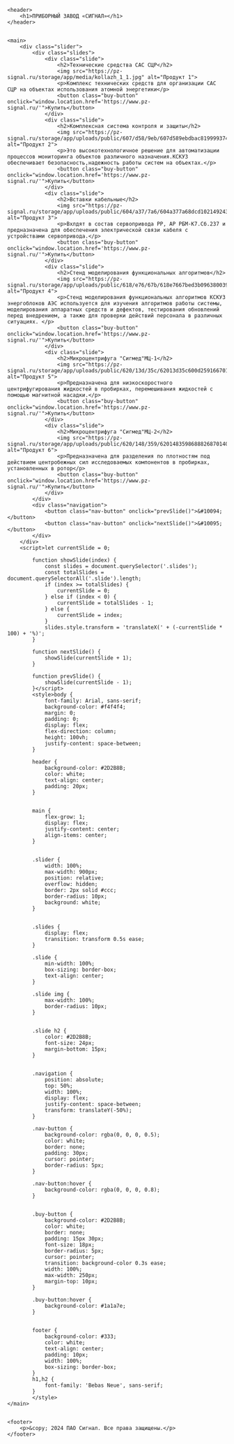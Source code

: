 <!DOCTYPE html>
<html lang="ru">
<head>
    <meta charset="UTF-8">
    <meta name="viewport" content="width=device-width, initial-scale=1.0">
    <title>Мой Сайт</title>
</head>
<body>
    
  
    <header>
        <h1>ПРИБОРНЫЙ ЗАВОД «СИГНАЛ»</h1>
    </header>
    

    <main>
        <div class="slider">
            <div class="slides">
                <div class="slide">
                    <h2>Технические средства САС СЦР</h2>
                    <img src="https://pz-signal.ru/storage/app/media/kollazh_1_1.jpg" alt="Продукт 1">
                    <p>Комплекс технических средств для организации САС СЦР на объектах использования атомной энергетики</p>
                    <button class="buy-button" onclick="window.location.href='https://www.pz-signal.ru/'">Купить</button>
                </div>
                <div class="slide">
                    <h2>Комплексная система контроля и защиты</h2>
                    <img src="https://pz-signal.ru/storage/app/uploads/public/607/d58/9eb/607d589ebdbac819999374.jpeg" alt="Продукт 2">
                    <p>Это высокотехнологичное решение для автоматизации процессов мониторинга объектов различного назначения.КСКУЗ обеспечивает безопасность,надежность работы систем на объектах.</p>
                    <button class="buy-button" onclick="window.location.href='https://www.pz-signal.ru/'">Купить</button>
                </div>
                <div class="slide">
                    <h2>Вставки кабельные</h2>
                    <img src="https://pz-signal.ru/storage/app/uploads/public/604/a37/7a6/604a377a68dcd102149243.jpg" alt="Продукт 3">
                    <p>Вхлдят в состав сервопривода РР, АР РБМ-К7.Сб.237 и предназначена для обеспечения электрической связи кабеля с устройствами сервопривода.</p>
                    <button class="buy-button" onclick="window.location.href='https://www.pz-signal.ru/'">Купить</button>
                </div>
                <div class="slide">
                    <h2>Стенд моделирования функциональных алгоритмов</h2>
                    <img src="https://pz-signal.ru/storage/app/uploads/public/618/e76/67b/618e7667bed3b096380039.jpg" alt="Продукт 4">
                    <p>Стенд моделирования функциональных алгоритмов КСКУЗ энергоблоков АЭС используется для изучения алгоритмов работы системы, моделирования аппаратных средств и дефектов, тестирования обновлений перед внедрением, а также для проверки действий персонала в различных ситуациях. </p>
                    <button class="buy-button" onclick="window.location.href='https://www.pz-signal.ru/'">Купить</button>
                </div>
                <div class="slide">
                    <h2>Микроцентрифуга "Сигмед"МЦ-1</h2>
                    <img src="https://pz-signal.ru/storage/app/uploads/public/620/13d/35c/62013d35c600d259166701.png" alt="Продукт 5">
                    <p>Предназначена для низкоскоростного центрифугирования жидкостей в пробирках, перемешивания жидкостей с помощью магнитной насадки.</p>
                    <button class="buy-button" onclick="window.location.href='https://www.pz-signal.ru/'">Купить</button>
                </div>
                <div class="slide">
                    <h2>Микроцентрифуга "Сигмед"МЦ-2</h2>
                    <img src="https://pz-signal.ru/storage/app/uploads/public/620/148/359/6201483598688826870140.png" alt="Продукт 6">
                    <p>Предназначена для разделения по плотностям под действием центробежных сил исследоваемых компонентов в пробирках, установленных в ротор</p>
                    <button class="buy-button" onclick="window.location.href='https://www.pz-signal.ru/'">Купить</button>
                </div>
            </div>
            <div class="navigation">
                <button class="nav-button" onclick="prevSlide()">&#10094;</button>
                <button class="nav-button" onclick="nextSlide()">&#10095;</button>
            </div>
        </div>
        <script>let currentSlide = 0;

            function showSlide(index) {
                const slides = document.querySelector('.slides');
                const totalSlides = document.querySelectorAll('.slide').length;
                if (index >= totalSlides) {
                    currentSlide = 0;
                } else if (index < 0) {
                    currentSlide = totalSlides - 1;
                } else {
                    currentSlide = index;
                }
                slides.style.transform = 'translateX(' + (-currentSlide * 100) + '%)';
            }
            
            function nextSlide() {
                showSlide(currentSlide + 1);
            }
            
            function prevSlide() {
                showSlide(currentSlide - 1);
            }</script>
            <style>body {
                font-family: Arial, sans-serif;
                background-color: #f4f4f4;
                margin: 0;
                padding: 0;
                display: flex;
                flex-direction: column; 
                height: 100vh; 
                justify-content: space-between; 
            }
            
            header {
                background-color: #2D2B8B;
                color: white;
                text-align: center;
                padding: 20px;
            }
            
            
            main {
                flex-grow: 1; 
                display: flex;
                justify-content: center; 
                align-items: center; 
            }
            
            
            .slider {
                width: 100%;
                max-width: 900px; 
                position: relative;
                overflow: hidden;
                border: 2px solid #ccc;
                border-radius: 10px;
                background: white;
            }
            
            
            .slides {
                display: flex;
                transition: transform 0.5s ease;
            }
            
            .slide {
                min-width: 100%; 
                box-sizing: border-box;
                text-align: center;
            }
            
            .slide img {
                max-width: 100%; 
                border-radius: 10px;
            }
            
            
            .slide h2 {
                color: #2D2B8B; 
                font-size: 24px;
                margin-bottom: 15px; 
            }
            
            
            .navigation {
                position: absolute;
                top: 50%;
                width: 100%;
                display: flex;
                justify-content: space-between;
                transform: translateY(-50%);
            }
            
            .nav-button {
                background-color: rgba(0, 0, 0, 0.5);
                color: white;
                border: none;
                padding: 30px;
                cursor: pointer;
                border-radius: 5px;
            }
            
            .nav-button:hover {
                background-color: rgba(0, 0, 0, 0.8);
            }
            
            
            .buy-button {
                background-color: #2D2B8B; 
                color: white;
                border: none;
                padding: 15px 30px; 
                font-size: 18px; 
                border-radius: 5px; 
                cursor: pointer;
                transition: background-color 0.3s ease;
                width: 100%; 
                max-width: 250px; 
                margin-top: 10px; 
            }
            
            .buy-button:hover {
                background-color: #1a1a7e; 
            }
            
            
            footer {
                background-color: #333;
                color: white;
                text-align: center;
                padding: 10px;
                width: 100%;
                box-sizing: border-box;
            }
            h1,h2 {
                font-family: 'Bebas Neue', sans-serif;
            }
            </style>
    </main>
    

    <footer>
        <p>&copy; 2024 ПАО Сигнал. Все права защищены.</p>
    </footer>

</body>
</html>
